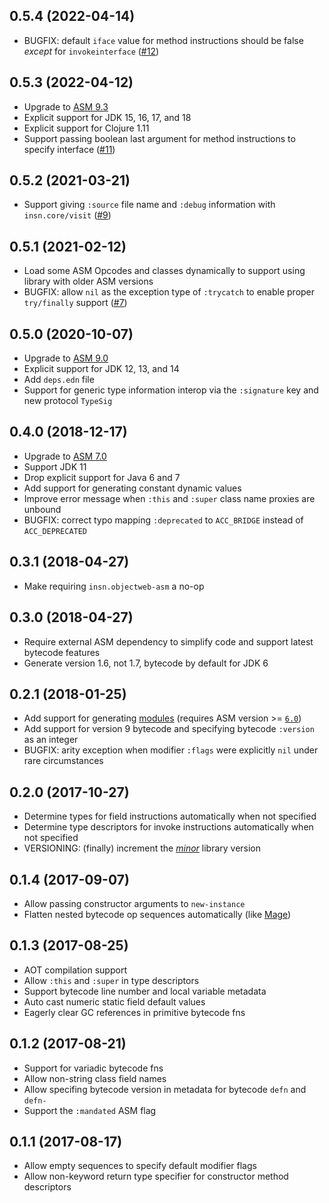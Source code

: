 ## 0.5.4 (2022-04-14)

* BUGFIX: default `iface` value for method instructions should be false *except* for `invokeinterface` ([#12][issue12])

## 0.5.3 (2022-04-12)

* Upgrade to [ASM 9.3][asm]
* Explicit support for JDK 15, 16, 17, and 18
* Explicit support for Clojure 1.11
* Support passing boolean last argument for method instructions to specify interface ([#11][issue11])

## 0.5.2 (2021-03-21)

* Support giving `:source` file name and `:debug` information with `insn.core/visit` ([#9][issue9])

## 0.5.1 (2021-02-12)

* Load some ASM Opcodes and classes dynamically to support using library with older ASM versions
* BUGFIX: allow `nil` as the exception type of `:trycatch` to enable proper `try/finally` support ([#7][issue7])

## 0.5.0 (2020-10-07)

* Upgrade to [ASM 9.0][asm]
* Explicit support for JDK 12, 13, and 14
* Add `deps.edn` file
* Support for generic type information interop via the `:signature` key and new protocol `TypeSig`

## 0.4.0 (2018-12-17)

* Upgrade to [ASM 7.0][asm]
* Support JDK 11
* Drop explicit support for Java 6 and 7
* Add support for generating constant dynamic values
* Improve error message when `:this` and `:super` class name proxies are unbound
* BUGFIX: correct typo mapping `:deprecated` to `ACC_BRIDGE` instead of `ACC_DEPRECATED`

## 0.3.1 (2018-04-27)

* Make requiring `insn.objectweb-asm` a no-op

## 0.3.0 (2018-04-27)

* Require external ASM dependency to simplify code and support latest bytecode features
* Generate version 1.6, not 1.7, bytecode by default for JDK 6

## 0.2.1 (2018-01-25)

* Add support for generating [modules][modules] (requires ASM version >= [`6.0`][asm])
* Add support for version 9 bytecode and specifying bytecode `:version` as an integer
* BUGFIX: arity exception when modifier `:flags` were explicitly `nil` under rare circumstances

## 0.2.0 (2017-10-27)

* Determine types for field instructions automatically when not specified
* Determine type descriptors for invoke instructions automatically when not specified
* VERSIONING: (finally) increment the [*minor*][semver] library version

## 0.1.4 (2017-09-07)

* Allow passing constructor arguments to `new-instance`
* Flatten nested bytecode op sequences automatically (like [Mage][mage])

## 0.1.3 (2017-08-25)

* AOT compilation support
* Allow `:this` and `:super` in type descriptors
* Support bytecode line number and local variable metadata
* Auto cast numeric static field default values
* Eagerly clear GC references in primitive bytecode fns

## 0.1.2 (2017-08-21)

* Support for variadic bytecode fns
* Allow non-string class field names
* Allow specifing bytecode version in metadata for bytecode `defn` and `defn-`
* Support the `:mandated` ASM flag

## 0.1.1 (2017-08-17)

* Allow empty sequences to specify default modifier flags
* Allow non-keyword return type specifier for constructor method descriptors



[asm]:      https://asm.ow2.io/versions.html
[issue7]:   https://github.com/jgpc42/insn/issues/7
[issue9]:   https://github.com/jgpc42/insn/issues/9
[issue11]:  https://github.com/jgpc42/insn/issues/11
[issue12]:  https://github.com/jgpc42/insn/issues/12
[mage]:     https://github.com/nasser/mage
[modules]:  https://github.com/jgpc42/insn/wiki/Java-9-Modules
[semver]:   http://semver.org/
